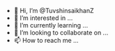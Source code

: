 - 👋 Hi, I’m @TuvshinsaikhanZ
- 👀 I’m interested in ...
- 🌱 I’m currently learning ...
- 💞️ I’m looking to collaborate on ...
- 📫 How to reach me ...

<!---
TuvshinsaikhanZ/TuvshinsaikhanZ is a ✨ special ✨ repository because its `README.md` (this file) appears on your GitHub profile.
You can click the Preview link to take a look at your changes.
--->
